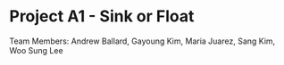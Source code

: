 # Project A1 - Sink or Float
Team Members: Andrew Ballard, Gayoung Kim, Maria Juarez, Sang Kim, Woo Sung Lee
